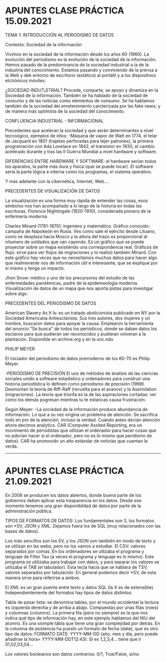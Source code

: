 # APUNTES CLASE PRÁCTICA 15.09.2021

TEMA 1: INTRODUCCIÓN AL PERIODISMO DE DATOS


Contexto: Sociedad de la información

Vivimos en la sociedad de la información desde los años 60 (1960). La evolución del periodismo es la evolución de la sociedad de la información. Hemos pasado de la predominancia de la sociedad industrial a la de la industria del conocimiento. Estamos pasando y conviviendo de la prensa a la Web y dek entorno de escritorio (estático) al portátil y a los dispositivos elctrónicos móviles.

¿SOCIEDAD INDUT¡STRIAL?
Procede, comparte, se apoyo y dinamiza en la Sociedad de la información. También se ha hablado de la sociedad de consumo y de las noticias como elementos de consumo. Se ha hablamos también de la sociedad del enretenimiento carcterizada por las fake news; y de manera más optimista de la sociedad del conocimiento.



CONFLUENCIA INDUSTRIAL - INFORMACIONAL

Precedentes que aceleran la sociedad y que serán determinantes a nivel tecnoógico, ejemplos de ellos:
-Máquina de vapor de Watt en 1774, el telar de Jacquard en 1801 (trajetas perforadas para tejer patrones), la primera programación con Ada Lovelace en 1842, el transistor en 1930, el cambio acelerado durante y tras las II Guerra Mundial a nivel hardware y software. 

DIFERENCIAS ENTRE HARDWARE Y SOFTWARE: el hardware serían todos los aparatos, la parte más dura y física (que se puede tocar). El software sería la parte lógica e interna como los programas, el sistema operativo.

Y más adelante con la  cibernética, Internet, Web....


PRECEDENTES DE VISUALIZACIÓN DE DATOS

La visualización es una forma muy rápida de entender las cosas, esos símbolos nos han acompañado a lo largo de la historia en todas las escrituras.
Florence Nightingale (1820-1910), considerada pionera de la enfermería moderna.

Charles Minard (1781-1870): ingeniero y matemático. Gráfico conocido: campaña de Napokeón en Rusia. Ves como sale el ejército desde Lituano, como se desplaza hacia Moscú y la altura del trazo es proporcional al nñumero de soldados que van cayendo. Es un gráfico que se puede proyectar sobre un mapa existiendo una correspondencia real.
Gráficos de flujo: sirve para ver flujos de migraciones y lo realizó también Minard. Con este gráfico hay veces que no necesitamos muchos datos para hacer algo que realmenente nos de información útil e interesante, que se explique por sí mismo y tenga un impacto.

Jhon Snow: médico y uno de los precursores del estudio de las enfermedades pandémicas, padre de la epidemeología moderna. Visualización de datos de un mapa que nos aporta pistas para investigar sobre algo.


PRECEDENTES DEL PERIODISMO DE DATOS

American Slavery As It Is: es un tratado abolicionista publicado en NY por la Sociedad Americana Antiesclavista. Sus tres autores, dos mujeres y un hombre, buscaron datos para apoyar la causa. Emplearon la herramienta del anuncio "Se busca" de todos los periódicos, donde se daban datos los esclavos para que pudieran ser reconocidos y pudieran volveran a la plantación. Disponible en archive.org y en la unc.edu


PHILIP MEYER

El iniciador del periodismo de datos premoderno de los 60-70 es Philip Meyer. 

-PERIODISMO DE PRECISIÓN
El uos de métodos de ánalisis de las ciencias sociales unido a software estadístico y ordenadores para construir una historia periodística lo definen como periodismo de precisión (1969). Desmontan la teoría de Riff-Raff (revuelta para el avance) y la Assimilation (migraciones). La teoría que triunfa es la de las aspiraciones cortadas: ver cómo los demás pogresan mientras tu te estancas causa frustración.

Según Meyer:
-La sociedad de la información produce abundancia de información. Lo que a su vez origina un problema de atención. Se sacrifica todo en pro de la atención, incluso la verdad. Cuando antes decían atención ahora decimos analytics. CAR (Computer Assited Reporting, era un movimiento de periodistas que utilizan el ordenador para hacer cosas que no pdorían hacer si el ordenador, pero no es lo mismo que peridismo de datos). CAR ha promovido un alto estándar de noticias que cuentan la verda.



---------------


# APUNTES CLASE PRÁCTICA 21.09.2021

En 2008 se producen los datos abiertos, donde buena parte de los gobiernos deben aplicar esta trasparencia en los datos. Desde ese momento tenemos una gran disponibildad de datos por parte de la administración pública.

TIPOS DE FORMATOS DE DATOS:
Los fundamentales son 3,  los formatos son *SV, JSON y XML. Dejamos fuera los de SQL (muy relacionados con las bases de datos).

Los más sencillos son los SV, y los JSON son también en modo de texto y se utilizan en las webs, pero no los vamos a estudiar.
El CSV: valores separados por comas. En los ordenadores se utlizaba el programa y lenguaje de Filter Tau (a veces el programa y lenguaje es lo mismo). Este programa se utilizaba para trabajar con datos, y para separar los valores se utilizaba el TAB (el tabulador). Esta tecla hacía que se hablara de TSV, valores separados por tabulación. En general podemos decir *SV, de esta manera sirve para referirse a ambos. 

El XML es un gran puente entre texto y datos SQL (la X es de extensible). Independientemente del formatos hay tipos de datos distintos.

Tabla de pasar lista: se denomina tablas, por el mundo occidental la lectura es izquierda derecha y de arriba a abajo. Compuestas por unas filas (rows) y columnas (columns). La primera fila (pero no siempre) es la que nos indica qué tipo de información hay, en este ejemplo hablamos del NIU del alumno. Es una siomple tabla que tiene una gran complejidad por detrás. En la columna de asistencia ha puesto un formato de fecha (date), que es otro tipo de datos: FORMATO DATE: YYYY-MM-DD (año, mes y día, pero puede añadirse la hora= YYYY-MM-DDT12:43). Si es 1,2,3,4... tiene que ir 01,02,03,04...

Los valores booleanos son datos contrarios: 0/1, True/False, sí/no




